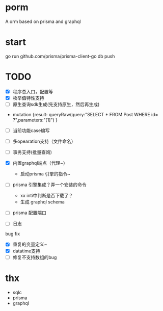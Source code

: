 # porm
A orm based on prisma and graphql


# start 

go run github.com/prisma/prisma-client-go db push


# TODO

- [x] 程序总入口，配置等
- [x] 枚举值特性支持
- [ ] 原生查询sdk生成(先支持原生，然后再生成)
- mutation {result: queryRaw(query:"SELECT * FROM Post WHERE id= ?",parameters:"[1]") }

- [ ] 当前功能case编写
- [ ] 多opearation支持（文件命名）
- [ ] 事务支持(批量查询)
- [x] 内置graphql端点（代理~）
    - 启动prisma 引擎的指令~

- [ ] prisma 引擎集成？弄一个安装的命令
    - xx inti中判断是否下载了？
    - 生成 graphql schema
- [ ] prisma 配置端口
- [ ] 日志


bug fix

- [x] 重复的变量定义~
- [x] datatime支持
- [ ] 修复不支持数组的bug

# thx

- sqlc
- prisma
- graphql

